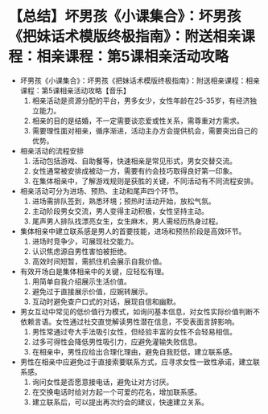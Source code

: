 # 【总结】坏男孩《小课集合》：坏男孩《把妹话术模版终极指南》：附送相亲课程：相亲课程：第5课相亲活动攻略

-   坏男孩《小课集合》：坏男孩《把妹话术模版终极指南》：附送相亲课程：相亲课程：第5课相亲活动攻略【音乐】
    1.  相亲活动是资源分配的平台，男多女少，女性年龄在25-35岁，有经济独立能力。
    2.  相亲的目的是结婚，不一定需要谈恋爱或性关系，需尊重对方需求。
    3.  需要理性面对相亲，循序渐进，活动主办方会提供机会，需要突出自己的优势。
-   相亲活动的流程安排
    1.  活动包括游戏、自助餐等，快速相亲是常见形式，男女交替交流。
    2.  女性通常被安排成被动一方，需要有约会技巧取得良好第一印象。
    3.  在集体相亲中，了解游戏规则是获胜的关键，不同活动有不同流程安排。
-   相亲活动可分为进场、预热、主动和尾声四个环节。
    1.  进场需排队签到，熟悉环境；预热时活动开始，放松气氛。
    2.  主动阶段男女交流，男人变得主动积极，女性坚持主动。
    3.  尾声男人排队找漂亮女生，女生麻木，男人需经历热身过程。
-   集体相亲中建立联系感是男人的首要技能，进场和预热阶段是高效环节。
    1.  进场时竞争少，可展现社交能力。
    2.  认识焦虑源自男性害怕被拒绝。
    3.  高效时间短暂，需抓住机会展示自我价值。
-   有效开场白是集体相亲中的关键，应轻松有理。
    1.  用简单自我介绍展示生活价值。
    2.  避免过于直接展示价值，应婉转展示。
    3.  互动时避免查户口式的对话，展现自信和幽默。
-   男女互动中常见的低价值行为模式，如询问基本信息，对女性实际价值判断不依赖言语。女性通过社交直觉解读男性潜在信息，不受表面言辞影响。
    1.  男性常通过夸大手法吸引女性，但经验丰富的女性不会轻易相信。
    2.  过多可得性会降低男性吸引力，应避免灌输失败信息。
    3.  在相亲中，男性应给出合理化理由，避免自我贬低，建立联系感。
-   男性在相亲中应避免过于直接索要联系方式，应寻求女性一致性承诺，建立联系感。
    1.  询问女性是否愿意接电话，避免让对方讨厌。
    2.  在交换电话时给对方起一个可爱的花名，增加联系感。
    3.  建立联系后，可以提出再次约会的建议，快速建立关系。